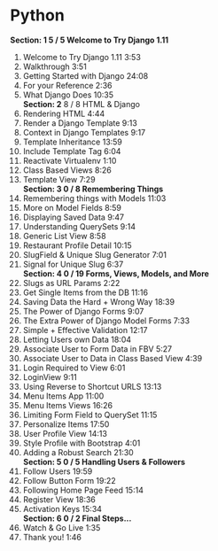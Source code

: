 # Python

<b>Section: 1
5 / 5
Welcome to Try Django 1.11</b><br>
1. Welcome to Try Django 1.11
3:53
2. Walkthrough
3:51
3. Getting Started with Django
24:08
4. For your Reference
2:36
5. What Django Does
10:35<br>
<b>Section: 2</b>
8 / 8
HTML & Django
6. Rendering HTML
4:44
7. Render a Django Template
9:13
8. Context in Django Templates
9:17
9. Template Inheritance
13:59
10. Include Template Tag
6:04
11. Reactivate Virtualenv
1:10
12. Class Based Views
8:26
13. Template View
7:29<br>
<b>Section: 3
0 / 8
Remembering Things</b>
14. Remembering things with Models
11:03
15. More on Model Fields
8:59
16. Displaying Saved Data
9:47
17. Understanding QuerySets
9:14
18. Generic List View
8:58
19. Restaurant Profile Detail
10:15
20. SlugField & Unique Slug Generator
7:01
21. Signal for Unique Slug
6:37<br>
<b>Section: 4
0 / 19
Forms, Views, Models, and More</b>
22. Slugs as URL Params
2:22
23. Get Single Items from the DB
11:16
24. Saving Data the Hard + Wrong Way
18:39
25. The Power of Django Forms
9:07
26. The Extra Power of Django Model Forms
7:33
27. Simple + Effective Validation
12:17
28. Letting Users own Data
18:04
29. Associate User to Form Data in FBV
5:27
30. Associate User to Data in Class Based View
4:39
31. Login Required to View
6:01
32. LoginView
9:11
33. Using Reverse to Shortcut URLS
13:13
34. Menu Items App
11:00
35. Menu Items Views
16:26
36. Limiting Form Field to QuerySet
11:15
37. Personalize Items
17:50
38. User Profile View
14:13
39. Style Profile with Bootstrap
4:01
40. Adding a Robust Search
21:30<br>
<b>Section: 5
0 / 5
Handling Users & Followers</b>
41. Follow Users
19:59
42. Follow Button Form
19:22
43. Following Home Page Feed
15:14
44. Register View
18:36
45. Activation Keys
15:34<br>
<b>Section: 6
0 / 2
Final Steps...</b>
46. Watch & Go Live
1:35
47. Thank you!
1:46
